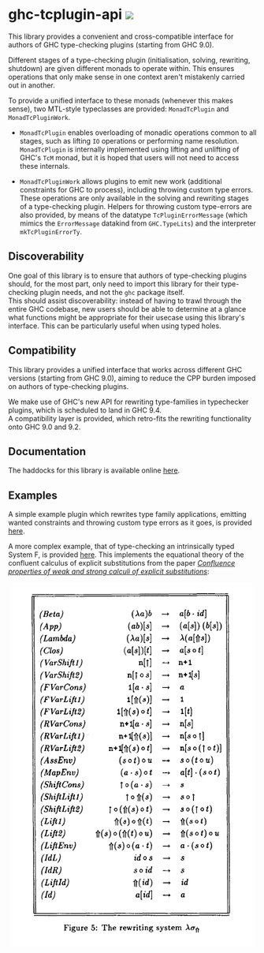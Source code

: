 

# ghc-tcplugin-api <a href="https://hackage.haskell.org/package/ghc-tcplugin-api" alt="Hackage"><img src="https://img.shields.io/hackage/v/ghc-tcplugin-api.svg" /></a>

This library provides a convenient and cross-compatible interface for authors
of GHC type-checking plugins (starting from GHC 9.0).    

Different stages of a type-checking plugin (initialisation, solving, rewriting, shutdown) are given
different monads to operate within. This ensures operations that only make sense in one context
aren't mistakenly carried out in another.    

To provide a unified interface to these monads (whenever this makes sense), two MTL-style typeclasses
are provided: `MonadTcPlugin` and `MonadTcPluginWork`.

- `MonadTcPlugin` enables overloading of monadic operations common to all stages,
  such as lifting `IO` operations or performing name resolution.    
  `MonadTcPlugin` is internally implemented using lifting and unlifting of GHC's `TcM` monad,
  but it is hoped that users will not need to access these internals. 

- `MonadTcPluginWork` allows plugins to emit new work (additional constraints for GHC to process),
  including throwing custom type errors. These operations are only available in the solving
  and rewriting stages of a type-checking plugin.
  Helpers for throwing custom type-errors are also provided, by means of the datatype
  `TcPluginErrorMessage` (which mimics the `ErrorMessage` datakind from `GHC.TypeLits`) and the
  interpreter `mkTcPluginErrorTy`.    

## Discoverability

One goal of this library is to ensure that authors of type-checking plugins should, for the most part,
only need to import this library for their type-checking plugin needs, and not the `ghc` package itself.    
This should assist discoverability: instead of having to trawl through the entire GHC codebase,
new users should be able to determine at a glance what functions might be appropriate for their
usecase using this library's interface. This can be particularly useful when using typed holes.

## Compatibility

This library provides a unified interface that works across different GHC versions (starting from GHC 9.0),
aiming to reduce the CPP burden imposed on authors of type-checking plugins.    

We make use of GHC's new API for rewriting type-families in typechecker plugins,
which is scheduled to land in GHC 9.4.    
A compatibility layer is provided, which retro-fits the rewriting functionality onto GHC 9.0 and 9.2.    

## Documentation

The haddocks for this library is available online [here](https://sheaf.github.io/ghc-tcplugin-api/).

## Examples

A simple example plugin which rewrites type family applications, emitting wanted constraints and
throwing custom type errors as it goes, is provided [here](examples/RewriterPlugin/plugin/RewriterPlugin.hs).

A more complex example, that of type-checking an intrinsically typed System F, is provided
[here](examples/SystemF/src/SystemF/Plugin.hs). This implements the equational theory of the confluent calculus
of explicit substitutions from the paper [_Confluence properties of weak and strong calculi of explicit substitutions_](https://hal.inria.fr/inria-00077189):

<p align="center">
  <img src="img/substitution_calculus.png" alt="Rewrite rules for the confluent calculus of substitutions" />
</p>
